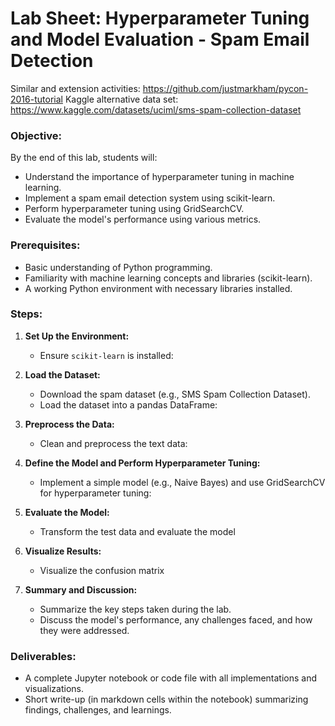 # Lab Sheet: Hyperparameter Tuning and Model Evaluation - Spam Email Detection

Similar and extension activities: https://github.com/justmarkham/pycon-2016-tutorial
Kaggle alternative data set: https://www.kaggle.com/datasets/uciml/sms-spam-collection-dataset

### Objective:
By the end of this lab, students will:
- Understand the importance of hyperparameter tuning in machine learning.
- Implement a spam email detection system using scikit-learn.
- Perform hyperparameter tuning using GridSearchCV.
- Evaluate the model's performance using various metrics.

### Prerequisites:
- Basic understanding of Python programming.
- Familiarity with machine learning concepts and libraries (scikit-learn).
- A working Python environment with necessary libraries installed.

### Steps:

1. **Set Up the Environment:**
   - Ensure `scikit-learn` is installed:

2. **Load the Dataset:**
   - Download the spam dataset (e.g., SMS Spam Collection Dataset).
   - Load the dataset into a pandas DataFrame:

3. **Preprocess the Data:**
   - Clean and preprocess the text data:

4. **Define the Model and Perform Hyperparameter Tuning:**
   - Implement a simple model (e.g., Naive Bayes) and use GridSearchCV for hyperparameter tuning:

5. **Evaluate the Model:**
   - Transform the test data and evaluate the model

6. **Visualize Results:**
   - Visualize the confusion matrix

7. **Summary and Discussion:**
   - Summarize the key steps taken during the lab.
   - Discuss the model's performance, any challenges faced, and how they were addressed.

### Deliverables:
- A complete Jupyter notebook or code file with all implementations and visualizations.
- Short write-up (in markdown cells within the notebook) summarizing findings, challenges, and learnings.
